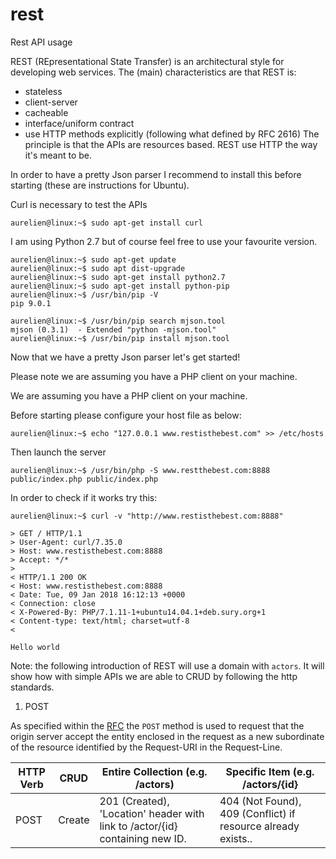 # rest
Rest API usage

REST (REpresentational State Transfer) is an architectural style for developing web services.
The (main) characteristics are that REST is:
- stateless
- client-server
- cacheable
- interface/uniform contract
- use HTTP methods explicitly (following what defined by RFC 2616)
The principle is that the APIs are resources based.
REST use HTTP the way it's meant to be.

In order to have a pretty Json parser I recommend to install this before starting (these are instructions for Ubuntu).

Curl is necessary to test the APIs
```
aurelien@linux:~$ sudo apt-get install curl
```

I am using Python 2.7 but of course feel free to use your favourite version.

```
aurelien@linux:~$ sudo apt-get update
aurelien@linux:~$ sudo apt dist-upgrade
aurelien@linux:~$ sudo apt-get install python2.7
aurelien@linux:~$ sudo apt-get install python-pip
aurelien@linux:~$ /usr/bin/pip -V 
pip 9.0.1

aurelien@linux:~$ /usr/bin/pip search mjson.tool
mjson (0.3.1)  - Extended "python -mjson.tool"
aurelien@linux:~$ /usr/bin/pip install mjson.tool
```
Now that we have a pretty Json parser let's get started!

Please note we are assuming you have a PHP client on your machine.

We are assuming you have a PHP client on your machine.

Before starting please configure your host file as below:

`aurelien@linux:~$ echo "127.0.0.1 www.restisthebest.com" >> /etc/hosts`

Then launch the server

`aurelien@linux:~$ /usr/bin/php -S www.restthebest.com:8888 public/index.php public/index.php`

In order to check if it works try this:

```
aurelien@linux:~$ curl -v "http://www.restisthebest.com:8888"

> GET / HTTP/1.1
> User-Agent: curl/7.35.0
> Host: www.restisthebest.com:8888
> Accept: */*
>
< HTTP/1.1 200 OK
< Host: www.restisthebest.com:8888
< Date: Tue, 09 Jan 2018 16:12:13 +0000
< Connection: close
< X-Powered-By: PHP/7.1.11-1+ubuntu14.04.1+deb.sury.org+1
< Content-type: text/html; charset=utf-8
<

Hello world
```

Note: the following introduction of REST will use a domain with `actors`. It will show how with simple APIs we are able to CRUD by following the http standards.

1. POST

As specified within the [RFC](https://tools.ietf.org/html/rfc7231#section-4.3.3) the `POST` method is used to request that the origin server accept the entity enclosed in the request as a new subordinate of the resource identified by the Request-URI in the Request-Line.


| HTTP Verb | CRUD  |  Entire Collection (e.g. /actors) | Specific Item (e.g. /actors/{id}  |
|---|---|---|---|
|POST   |Create   |201 (Created), 'Location' header with link to /actor/{id} containing new ID.   | 404 (Not Found), 409 (Conflict) if resource already exists..  |


